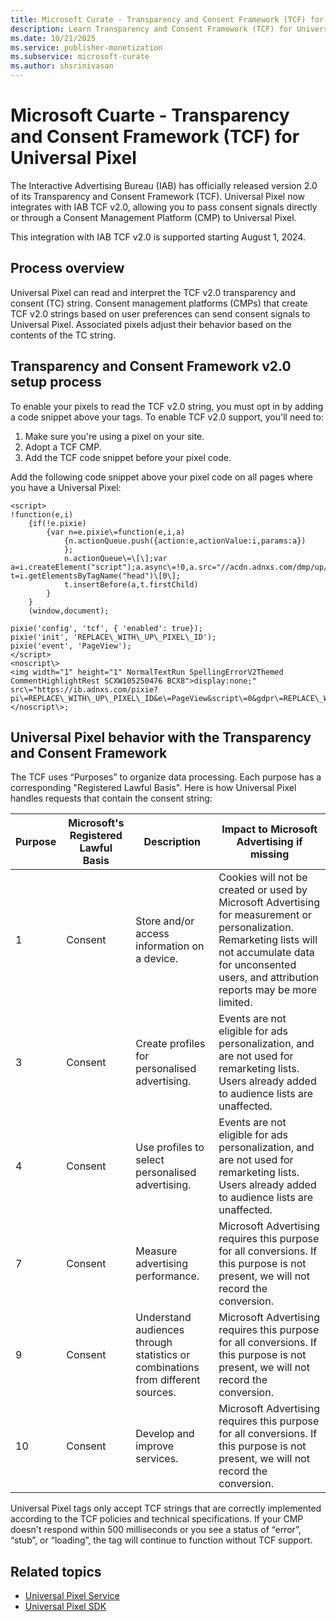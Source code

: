 ```yaml
---
title: Microsoft Curate - Transparency and Consent Framework (TCF) for Universal Pixel
description: Learn Transparency and Consent Framework (TCF) for Universal Pixel and the set up process in Curate.
ms.date: 10/21/2025
ms.service: publisher-monetization
ms.subservice: microsoft-curate
ms.author: shsrinivasan
---
```


# Microsoft Cuarte - Transparency and Consent Framework (TCF) for Universal Pixel

The Interactive Advertising Bureau (IAB) has officially released version 2.0 of its Transparency and Consent Framework (TCF). Universal Pixel now integrates with IAB TCF v2.0, allowing you to pass consent signals directly or through a Consent Management Platform (CMP) to Universal Pixel.

This integration with IAB TCF v2.0 is supported starting August 1, 2024.

## Process overview

Universal Pixel can read and interpret the TCF v2.0 transparency and consent (TC) string. Consent management platforms (CMPs) that create TCF v2.0 strings based on user preferences can send consent signals to Universal Pixel. Associated pixels adjust their behavior based on the contents of the TC string.

## Transparency and Consent Framework v2.0 setup process

To enable your pixels to read the TCF v2.0 string, you must opt in by adding a code snippet above your tags. To enable TCF v2.0 support, you'll need to:

1. Make sure you're using a pixel on your site.
1. Adopt a TCF CMP.
1. Add the TCF code snippet before your pixel code.

Add the following code snippet above your pixel code on all pages where you have a Universal Pixel:

```
<script> 
!function(e,i)
    {if(!e.pixie)
        {var n=e.pixie\=function(e,i,a)
            {n.actionQueue.push({action:e,actionValue:i,params:a})
            };
            n.actionQueue\=\[\];var a=i.createElement("script");a.async\=!0,a.src="//acdn.adnxs.com/dmp/up/pixie.js";var t=i.getElementsByTagName("head")\[0\];
            t.insertBefore(a,t.firstChild)
        }
    }
    (window,document);  

pixie('config', 'tcf', { 'enabled': true}); 
pixie('init', 'REPLACE\_WITH\_UP\_PIXEL\_ID'); 
pixie('event', 'PageView'); 
</script> 
<noscript\>
<img width="1" height="1" NormalTextRun SpellingErrorV2Themed CommentHighlightRest SCXW105250476 BCX8">display:none;" src\="https://ib.adnxs.com/pixie?
pi\=REPLACE\_WITH\_UP\_PIXEL\_ID&e\=PageView&script\=0&gdpr\=REPLACE\_WITH\_A\_1\_OR\_0&gdpr\_consent=REPLACE\_WITH\_TCF\_STRING"/> 
</noscript\>;
```

## Universal Pixel behavior with the Transparency and Consent Framework  

The TCF uses “Purposes” to organize data processing. Each purpose has a corresponding "Registered Lawful Basis". Here is how Universal Pixel handles requests that contain the consent string:

| Purpose | Microsoft's Registered Lawful Basis | Description | Impact to Microsoft Advertising if missing |
| --- | --- | --- | --- |
| 1 | Consent | Store and/or access information on a device. | Cookies will not be created or used by Microsoft Advertising for measurement or personalization. Remarketing lists will not accumulate data for unconsented users, and attribution reports may be more limited. |
| 3 | Consent | Create profiles for personalised advertising. | Events are not eligible for ads personalization, and are not used for remarketing lists. Users already added to audience lists are unaffected. |
| 4 | Consent | Use profiles to select personalised advertising. | Events are not eligible for ads personalization, and are not used for remarketing lists. Users already added to audience lists are unaffected. |
| 7 | Consent | Measure advertising performance. | Microsoft Advertising requires this purpose for all conversions. If this purpose is not present, we will not record the conversion. |
| 9 | Consent | Understand audiences through statistics or combinations from different sources. | Microsoft Advertising requires this purpose for all conversions. If this purpose is not present, we will not record the conversion. |
| 10 | Consent | Develop and improve services. | Microsoft Advertising requires this purpose for all conversions. If this purpose is not present, we will not record the conversion. |

Universal Pixel tags only accept TCF strings that are correctly implemented according to the TCF policies and technical specifications. If your CMP doesn't respond within 500 milliseconds or you see a status of “error”, “stub”, or “loading”, the tag will continue to function without TCF support.

## Related topics

- [Universal Pixel Service](..\digital-platform-api\universal-pixel-service.md)
- [Universal Pixel SDK](..\mobile-sdk\universal-pixel-sdk.md)